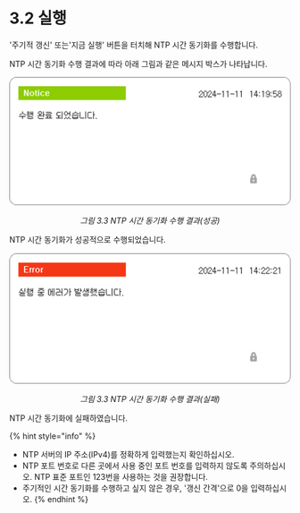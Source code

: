 # 3.2 실행

'주기적 갱신' 또는'지금 실행' 버튼을 터치해 NTP 시간 동기화를 수행합니다.

NTP 시간 동기화 수행 결과에 따라 아래 그림과 같은 메시지 박스가 나타납니다.

<p align="center">
 <img src="../_assets/ntp-complete.png"></img>
 <em><p align="center">그림 3.3 NTP 시간 동기화 수행 결과(성공)</p></em>
</p>

NTP 시간 동기화가 성공적으로 수행되었습니다.

<p align="center">
 <img src="../_assets/ntp-fail.png"></img>
 <em><p align="center">그림 3.3 NTP 시간 동기화 수행 결과(실패)</p></em>
</p>

NTP 시간 동기화에 실패하였습니다.

{% hint style="info" %}
* NTP 서버의 IP 주소(IPv4)를 정확하게 입력했는지 확인하십시오.
* NTP 포트 번호로 다른 곳에서 사용 중인 포트 번호를 입력하지 않도록 주의하십시오. NTP 표준 포트인 123번을 사용하는 것을 권장합니다.
* 주기적인 시간 동기화를 수행하고 싶지 않은 경우, '갱신 간격'으로 0을 입력하십시오.
{% endhint %}


